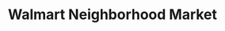 ---
title: "Walmart Neighborhood Market"
url: /dallas/walmart-neighborhood-market/
shop: supermarket
---
